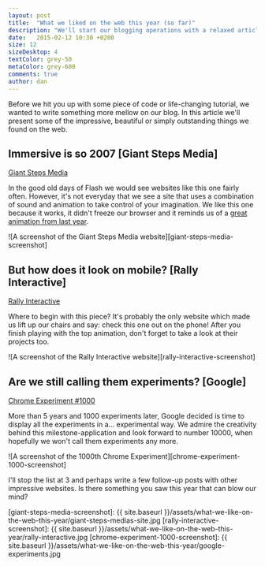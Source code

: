 ```yaml
---
layout: post
title:  "What we liked on the web this year (so far)"
description: "We'll start our blogging operations with a relaxed article about some of the websites we liked this year. What are your favorites so far?"
date:   2015-02-12 10:30 +0200
size: 12
sizeDesktop: 4
textColor: grey-50
metaColor: grey-600
comments: true
author: dan
---
```


Before we hit you up with some piece of code or life-changing tutorial, we wanted to write something more mellow on our blog. In this article we'll present some of the impressive, beautiful or simply outstanding things we found on the web.

## Immersive is so 2007 [Giant Steps Media]

[Giant Steps Media][giant-steps-media]

In the good old days of Flash we would see websites like this one fairly often. However, it's not everyday that we see a site that uses a combination of sound and animation to take control of your imagination. We like this one because it works, it didn't freeze our browser and it reminds us of a [great animation from last year][noiseboard].

![A screenshot of the Giant Steps Media website][giant-steps-media-screenshot]

## But how does it look on mobile? [Rally Interactive]

[Rally Interactive][rally-interactive]

Where to begin with this piece? It's probably the only website which made us lift up our chairs and say: check this one out on the phone! After you finish playing with the top animation, don't forget to take a look at their projects too.

![A screenshot of the Rally Interactive website][rally-interactive-screenshot]

## Are we still calling them experiments? [Google]

[Chrome Experiment #1000][chrome-experiment-1000]

More than 5 years and 1000 experiments later, Google decided is time to display all the experiments in a... experimental way. We admire the creativity behind this milestone-application and look forward to number 10000, when hopefully we won't call them experiments any more.

![A screenshot of the 1000th Chrome Experiment][chrome-experiment-1000-screenshot]

I'll stop the list at 3 and perhaps write a few follow-up posts with other impressive websites. Is there something you saw this year that can blow our mind?

[giant-steps-media]: http://www.giantstepsmedias.com/projets
[noiseboard]: http://www.noiseboard.com.au/
[rally-interactive]: http://beta.rallyinteractive.com/
[chrome-experiment-1000]: http://1000.chromeexperiments.com/
[giant-steps-media-screenshot]: {{ site.baseurl }}/assets/what-we-like-on-the-web-this-year/giant-steps-medias-site.jpg
[rally-interactive-screenshot]: {{ site.baseurl }}/assets/what-we-like-on-the-web-this-year/rally-interactive.jpg
[chrome-experiment-1000-screenshot]: {{ site.baseurl }}/assets/what-we-like-on-the-web-this-year/google-experiments.jpg


